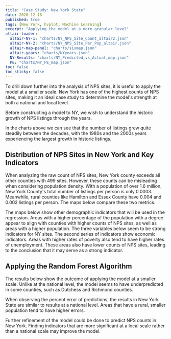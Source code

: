 ```yaml
---
title: "Case Study: New York State"
date: 2020-12-18
published: true
tags: [New York, hvplot, Machine Learning]
excerpt: "Applying the model at a more granular level"
altair-loader:
  altair-NY-1: "charts/NY_NPS_Site_Count_altair2.json"
  altair-NY-2: "charts/NY_NPS_Site_Per_Pop_altair.json"
  altair-map-panel: "charts/sixmap.json"
  altair-years: "charts/NYyears.json"
  NY-Results: "charts/NY_Predicted_vs_Actual_map.json"
  PE: "charts/NY_PE_map.json"
toc: false
toc_sticky: false
---
```


To drill down further into the analysis of NPS sites, it is useful to apply the model at a smaller
scale. New York has one of the highest counts of NPS sites, making it an ideal case study to determine
the model's strength at both a national and local level.

Before constructing a model to NY, we wish to understand the historic growth of NPS listings through the years.

<div id="altair-years"></div>

In the charts above we can see that the number of listings grew quite steadily between the decades, with the 1980s and the 2000s years experiencing the largest growth in historic listings.

## Distribution of NPS Sites in New York and Key Indicators

When analyzing the raw count of NPS sites, New York county exceeds all other counties with 499 sites. However,
these counts can be misleading when considering population density. With a population of over 1.6 million, New York County's
total number of listings per person is only 0.0003. Meanwhile, rural counties like Hamilton and Essex County have 0.004 and
0.002 listings per person. The maps below compare these two metrics.

<div id="altair-NY-1"></div><div id="altair-NY-2"></div>

The maps below show other demographic indicators that will be used in the regression. Areas with a higher percentage of the population
with a degree appear to align with counties with higher counts of NPS sites, as well as areas with a higher population. The three variables
below seem to be strong indicators for NY sites. The second series of indicators show economic indicators. Areas with higher rates of poverty also tend to have higher rates of unemployment. These areas also have lower counts of NPS sites, leading to the conclusion that it
may serve as a strong indicator.

<div id="altair-map-panel"></div>


## Applying the Random Forest Algorithm
The results below show the outcome of applying the model at a smaller scale. Unlike at the national level, the model seems to have
underpredicted in some counties, such as Dutchess and Richmond counties.

<div id ="NY-Results"></div>

When observing the percent error of predictions, the results in New York State are similar to results at a national level. Areas that
have a rural, smaller population tend to have higher errors.

<div id ="PE"></div>

Further refinement of the model could be done to predict NPS counts in New York. Finding indicators that are more significant at a local scale
rather than a national scale may improve the model.
